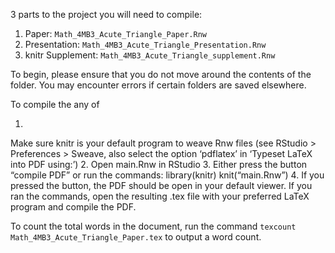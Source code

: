 3 parts to the project you will need to compile:
1. Paper: `Math_4MB3_Acute_Triangle_Paper.Rnw`
2. Presentation: `Math_4MB3_Acute_Triangle_Presentation.Rnw`
3. knitr Supplement: `Math_4MB3_Acute_Triangle_supplement.Rnw`

To begin, please ensure that you do not move around the contents of the folder. You may encounter errors if certain folders are saved elsewhere.

To compile the any of 

1.
Make sure knitr is your default program to weave Rnw files
(see RStudio > Preferences > Sweave, also select the option ‘pdflatex’ in ‘Typeset LaTeX into PDF using:’)
2.
Open main.Rnw in RStudio
3.
Either press the button “compile PDF” or run the commands:
	library(knitr)
	knit(“main.Rnw”)
4.
If you pressed the button, the PDF should be open in your default viewer. If you ran the commands, open the resulting .tex file with your preferred LaTeX program and compile the PDF.


To count the total words in the document, run the command `texcount Math_4MB3_Acute_Triangle_Paper.tex` to output a word count.
